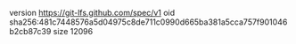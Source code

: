 version https://git-lfs.github.com/spec/v1
oid sha256:481c7448576a5d04975c8de711c0990d665ba381a5cca757f901046b2cb87c39
size 12096
